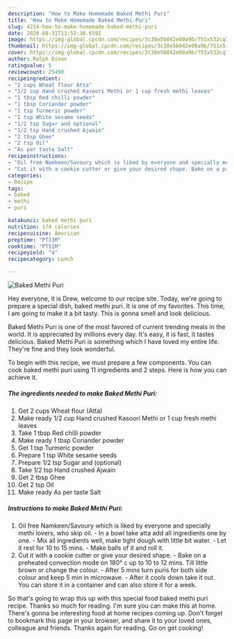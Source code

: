 ```yaml
---
description: "How to Make Homemade Baked Methi Puri"
title: "How to Make Homemade Baked Methi Puri"
slug: 4214-how-to-make-homemade-baked-methi-puri
date: 2020-08-31T11:52:38.659Z
image: https://img-global.cpcdn.com/recipes/3c38e5b042e00a9b/751x532cq70/baked-methi-puri-recipe-main-photo.jpg
thumbnail: https://img-global.cpcdn.com/recipes/3c38e5b042e00a9b/751x532cq70/baked-methi-puri-recipe-main-photo.jpg
cover: https://img-global.cpcdn.com/recipes/3c38e5b042e00a9b/751x532cq70/baked-methi-puri-recipe-main-photo.jpg
author: Ralph Dixon
ratingvalue: 5
reviewcount: 25490
recipeingredient:
- "2 cups Wheat flour Atta"
- "1/2 cup Hand crushed Kasoori Methi or 1 cup fresh methi leaves"
- "1 tbsp Red chilli powder"
- "1 tbsp Coriander powder"
- "1 tsp Turmeric powder"
- "1 tsp White sesame seeds"
- "1/2 tsp Sugar and optional"
- "1/2 tsp Hand crushed Ajwain"
- "2 tbsp Ghee"
- "2 tsp Oil"
- "As per taste Salt"
recipeinstructions:
- "Oil free Namkeen/Savoury which is liked by everyone and specially methi lovers, who skip oil. In a bowl take atta add all ingredients one by one. Mix all ingredients well, make tight dough with little bit water. Let it rest for 10 to 15 mins. Make balls of it and roll it."
- "Cut it with a cookie cutter or give your desired shape. Bake on a preheated convection mode on 180° c up to 10 to 12 mins. Till little brown or change the colour. After 5 mins turn puris for both side colour and keep 5 min in microwave.  After it cools down take it out. You can store it in a container and can also store it for a week."
categories:
- Recipe
tags:
- baked
- methi
- puri

katakunci: baked methi puri 
nutrition: 174 calories
recipecuisine: American
preptime: "PT33M"
cooktime: "PT51M"
recipeyield: "4"
recipecategory: Lunch

---
```



![Baked Methi Puri](https://img-global.cpcdn.com/recipes/3c38e5b042e00a9b/751x532cq70/baked-methi-puri-recipe-main-photo.jpg)

Hey everyone, it is Drew, welcome to our recipe site. Today, we're going to prepare a special dish, baked methi puri. It is one of my favorites. This time, I am going to make it a bit tasty. This is gonna smell and look delicious.



Baked Methi Puri is one of the most favored of current trending meals in the world. It is appreciated by millions every day. It's easy, it is fast, it tastes delicious. Baked Methi Puri is something which I have loved my entire life. They're fine and they look wonderful.


To begin with this recipe, we must prepare a few components. You can cook baked methi puri using 11 ingredients and 2 steps. Here is how you can achieve it.

<!--inarticleads1-->

##### The ingredients needed to make Baked Methi Puri:

1. Get 2 cups Wheat flour (Atta)
1. Make ready 1/2 cup Hand crushed Kasoori Methi or 1 cup fresh methi leaves
1. Take 1 tbsp Red chilli powder
1. Make ready 1 tbsp Coriander powder
1. Get 1 tsp Turmeric powder
1. Prepare 1 tsp White sesame seeds
1. Prepare 1/2 tsp Sugar and (optional)
1. Take 1/2 tsp Hand crushed Ajwain
1. Get 2 tbsp Ghee
1. Get 2 tsp Oil
1. Make ready As per taste Salt




<!--inarticleads2-->

##### Instructions to make Baked Methi Puri:

1. Oil free Namkeen/Savoury which is liked by everyone and specially methi lovers, who skip oil. - In a bowl take atta add all ingredients one by one. - Mix all ingredients well, make tight dough with little bit water. - Let it rest for 10 to 15 mins. - Make balls of it and roll it.
1. Cut it with a cookie cutter or give your desired shape. - Bake on a preheated convection mode on 180° c up to 10 to 12 mins. Till little brown or change the colour. - After 5 mins turn puris for both side colour and keep 5 min in microwave.  - After it cools down take it out. You can store it in a container and can also store it for a week.




So that's going to wrap this up with this special food baked methi puri recipe. Thanks so much for reading. I'm sure you can make this at home. There's gonna be interesting food at home recipes coming up. Don't forget to bookmark this page in your browser, and share it to your loved ones, colleague and friends. Thanks again for reading. Go on get cooking!
